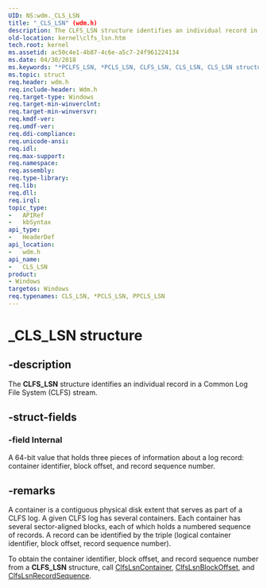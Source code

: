 ```yaml
---
UID: NS:wdm._CLS_LSN
title: "_CLS_LSN" (wdm.h)
description: The CLFS_LSN structure identifies an individual record in a Common Log File System (CLFS) stream.
old-location: kernel\clfs_lsn.htm
tech.root: kernel
ms.assetid: ac50c4e1-4b87-4c6e-a5c7-24f961224134
ms.date: 04/30/2018
ms.keywords: "*PCLFS_LSN, *PCLS_LSN, CLFS_LSN, CLS_LSN, CLS_LSN structure [Kernel-Mode Driver Architecture], PCLFS_LSN, PCLFS_LSN structure [Kernel-Mode Driver Architecture], PCLFS_LSN structure pointer [Kernel-Mode Driver Architecture], PCLS_LSN, PCLS_LSN structure pointer [Kernel-Mode Driver Architecture], PPCLFS_LSN, PPCLFS_LSN structure pointer [Kernel-Mode Driver Architecture], PPCLS_LSN, PPCLS_LSN structure pointer [Kernel-Mode Driver Architecture], _CLS_LSN, kernel.clfs_lsn, kstruct_a_25e68bfe-85ad-4716-a47f-7f248ca068e4.xml, wdm/CLS_LSN, wdm/PCLFS_LSN, wdm/PCLS_LSN, wdm/PPCLFS_LSN, wdm/PPCLS_LSN"
ms.topic: struct
req.header: wdm.h
req.include-header: Wdm.h
req.target-type: Windows
req.target-min-winverclnt: 
req.target-min-winversvr: 
req.kmdf-ver: 
req.umdf-ver: 
req.ddi-compliance: 
req.unicode-ansi: 
req.idl: 
req.max-support: 
req.namespace: 
req.assembly: 
req.type-library: 
req.lib: 
req.dll: 
req.irql: 
topic_type:
-	APIRef
-	kbSyntax
api_type:
-	HeaderDef
api_location:
-	wdm.h
api_name:
-	CLS_LSN
product:
- Windows
targetos: Windows
req.typenames: CLS_LSN, *PCLS_LSN, PPCLS_LSN
---
```


# _CLS_LSN structure


## -description


The <b>CLFS_LSN</b> structure identifies an individual record in a Common Log File System (CLFS) stream.


## -struct-fields




### -field Internal

A 64-bit value that holds three pieces of information about a log record: container identifier, block offset, and record sequence number. 


## -remarks



A container is a contiguous physical disk extent that serves as part of a CLFS log. A given CLFS log has several containers. Each container has several sector-aligned blocks, each of which holds a numbered sequence of records. A record can be identified by the triple (logical container identifier, block offset, record sequence number).

To obtain the container identifier, block offset, and record sequence number from a <b>CLFS_LSN</b> structure, call <a href="https://msdn.microsoft.com/library/windows/hardware/ff541573">ClfsLsnContainer</a>, <a href="https://msdn.microsoft.com/library/windows/hardware/ff541569">ClfsLsnBlockOffset</a>, and <a href="https://msdn.microsoft.com/library/windows/hardware/ff541615">ClfsLsnRecordSequence</a>.



